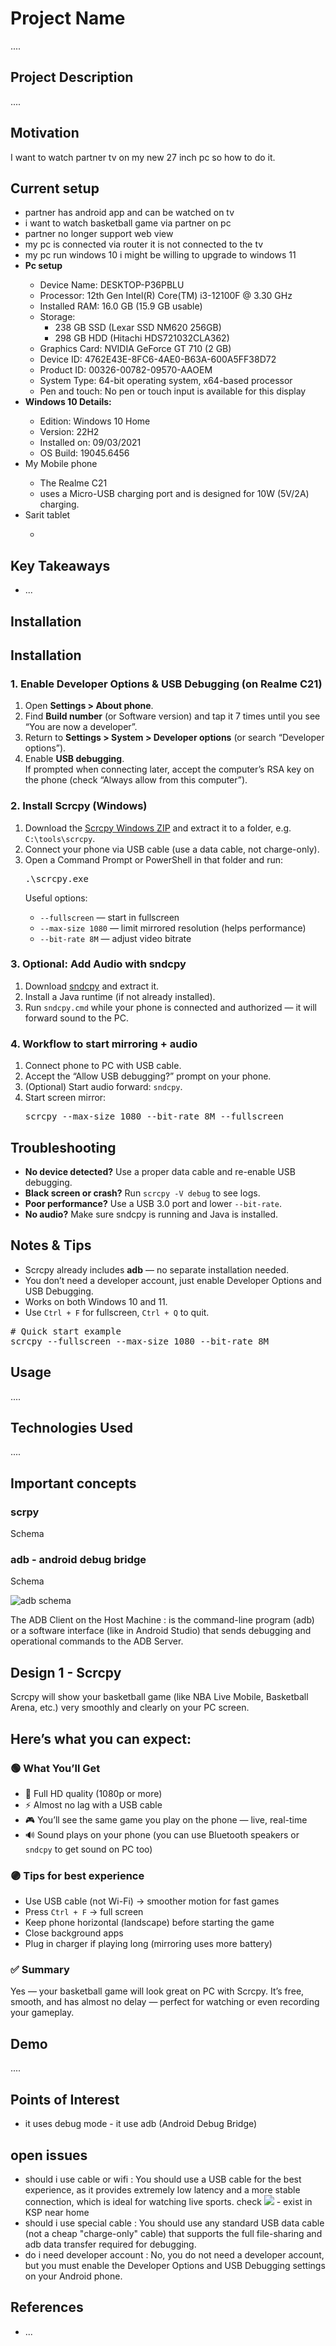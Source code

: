 <h1>Project Name</h1>
....

<h2>Project Description</h2>
....

<h2>Motivation</h2>
I want to watch partner tv on my new 27 inch pc so how to do it.

<h2>Current setup</h2>
<ul>
<li>partner has android app and can be watched on tv</li>
<li>i want to watch basketball game via partner on pc</li>
<li>partner no longer support web view</li>
<li>my pc is connected via router it is not connected to the tv</li>
<li>my pc run windows 10 i might be willing to upgrade to windows 11</li>
<li><strong>Pc setup</strong></li>
    <ul>
        <li>Device Name: DESKTOP-P36PBLU</li>
        <li>Processor: 12th Gen Intel(R) Core(TM) i3-12100F @ 3.30 GHz</li>
        <li>Installed RAM: 16.0 GB (15.9 GB usable)</li>
        <li>Storage: <ul>
            <li>238 GB SSD (Lexar SSD NM620 256GB)</li>
            <li>298 GB HDD (Hitachi HDS721032CLA362)</li>
        </ul></li>
        <li>Graphics Card: NVIDIA GeForce GT 710 (2 GB)</li>
        <li>Device ID: 4762E43E-8FC6-4AE0-B63A-600A5FF38D72</li>
        <li>Product ID: 00326-00782-09570-AAOEM</li>
        <li>System Type: 64-bit operating system, x64-based processor</li>
        <li>Pen and touch: No pen or touch input is available for this display</li>
    </ul>
<li><strong>Windows 10 Details:</strong></li>
<ul>
    <li>Edition: Windows 10 Home</li>
    <li>Version: 22H2</li>
    <li>Installed on: 09/03/2021</li>
    <li>OS Build: 19045.6456</li>
</ul>
<li>My Mobile phone</li>
<ul>
<li>The Realme C21</li>
<li>uses a Micro-USB charging port and is designed for 10W (5V/2A) charging.</li>
</ul>
<li>Sarit tablet</li>
<ul>
<li></li>
</ul>
</ul>

<h2>Key Takeaways</h2>
<ul>
    <li>...</li>
   
</ul>

<h2>Installation</h2>


<h2>Installation</h2>

<h3>1. Enable Developer Options & USB Debugging (on Realme C21)</h3>
<ol>
  <li>Open <strong>Settings &gt; About phone</strong>.</li>
  <li>Find <strong>Build number</strong> (or Software version) and tap it 7 times until you see “You are now a developer”.</li>
  <li>Return to <strong>Settings &gt; System &gt; Developer options</strong> (or search “Developer options”).</li>
  <li>Enable <strong>USB debugging</strong>.
    <div class="note">If prompted when connecting later, accept the computer’s RSA key on the phone (check “Always allow from this computer”).</div>
  </li>
</ol>

<h3>2. Install Scrcpy (Windows)</h3>
<ol>
  <li>Download the <a href="https://github.com/Genymobile/scrcpy/releases" target="_blank">Scrcpy Windows ZIP</a> and extract it to a folder, e.g. <code>C:\tools\scrcpy</code>.</li>
  <li>Connect your phone via USB cable (use a data cable, not charge-only).</li>
  <li>Open a Command Prompt or PowerShell in that folder and run:
    <pre>.\scrcpy.exe</pre>
    <div class="tip">Useful options:
      <ul>
        <li><code>--fullscreen</code> — start in fullscreen</li>
        <li><code>--max-size 1080</code> — limit mirrored resolution (helps performance)</li>
        <li><code>--bit-rate 8M</code> — adjust video bitrate</li>
      </ul>
    </div>
  </li>
</ol>

<h3>3. Optional: Add Audio with sndcpy</h3>
<ol>
  <li>Download <a href="https://github.com/rom1v/sndcpy" target="_blank">sndcpy</a> and extract it.</li>
  <li>Install a Java runtime (if not already installed).</li>
  <li>Run <code>sndcpy.cmd</code> while your phone is connected and authorized — it will forward sound to the PC.</li>
</ol>

<h3>4. Workflow to start mirroring + audio</h3>
<ol>
  <li>Connect phone to PC with USB cable.</li>
  <li>Accept the “Allow USB debugging?” prompt on your phone.</li>
  <li>(Optional) Start audio forward: <code>sndcpy</code>.</li>
  <li>Start screen mirror:
    <pre>scrcpy --max-size 1080 --bit-rate 8M --fullscreen</pre>
  </li>
</ol>

<h2>Troubleshooting</h2>
<ul>
  <li><strong>No device detected?</strong> Use a proper data cable and re-enable USB debugging.</li>
  <li><strong>Black screen or crash?</strong> Run <code>scrcpy -V debug</code> to see logs.</li>
  <li><strong>Poor performance?</strong> Use a USB 3.0 port and lower <code>--bit-rate</code>.</li>
  <li><strong>No audio?</strong> Make sure sndcpy is running and Java is installed.</li>
</ul>

<h2>Notes & Tips</h2>
<ul>
  <li>Scrcpy already includes <strong>adb</strong> — no separate installation needed.</li>
  <li>You don’t need a developer account, just enable Developer Options and USB Debugging.</li>
  <li>Works on both Windows 10 and 11.</li>
  <li>Use <code>Ctrl + F</code> for fullscreen, <code>Ctrl + Q</code> to quit.</li>
</ul>

<pre>
# Quick start example
scrcpy --fullscreen --max-size 1080 --bit-rate 8M
</pre>



<h2>Usage</h2>
....

<h2>Technologies Used</h2>
....

<h2>Important concepts</h2>

<h3>scrpy</h3>

Schema

<h3>adb - android debug bridge</h3>

Schema

<img src='./figs/adb-schema.png' alt='adb schema'>

The ADB Client on the Host Machine : is the command-line program (adb) or a software interface (like in Android Studio) that sends debugging and operational commands to the ADB Server.

<h2>Design 1 - Scrcpy</h2>

<p>Scrcpy will show your basketball game (like NBA Live Mobile, Basketball Arena, etc.) very smoothly and clearly on your PC screen.</p>

<h2>Here’s what you can expect:</h2>

<section>
    <h3>🟢 What You’ll Get</h3>
    <ul>
    <li>🎥 Full HD quality (1080p or more)</li>
    <li>⚡ Almost no lag with a USB cable</li>
    <li>🎮 You’ll see the same game you play on the phone — live, real-time</li>
    <li>🔊 Sound plays on your phone (you can use Bluetooth speakers or <code>sndcpy</code> to get sound on PC too)</li>
    </ul>
</section>

<section>
    <h3>🟣 Tips for best experience</h3>
    <ul>
    <li>Use USB cable (not Wi-Fi) → smoother motion for fast games</li>
    <li>Press <code>Ctrl + F</code> → full screen</li>
    <li>Keep phone horizontal (landscape) before starting the game</li>
    <li>Close background apps</li>
    <li>Plug in charger if playing long (mirroring uses more battery)</li>
    </ul>
</section>

<section>
    <h3>✅ Summary</h3>
    <p>Yes — your basketball game will look great on PC with Scrcpy. It’s free, smooth, and has almost no delay — perfect for watching or even recording your gameplay.</p>
</section>

<h2>Demo</h2>
....

<h2>Points of Interest</h2>
<ul>
    <li>it uses debug mode - it use adb (Android Debug Bridge)</li>
   
</ul>

<h2>open issues</h2>
<ul>
    <li>should i use cable or wifi : You should use a USB cable for the best experience, as it provides extremely low latency and a more stable connection, which is ideal for watching live sports. check <img src='./figs/cable.png'/> - exist in KSP near home</li>
    <li>should i use special cable : You should use any standard USB data cable (not a cheap "charge-only" cable) that supports the full file-sharing and adb data transfer required for debugging.</li>
   <li>do i need developer account : No, you do not need a developer account, but you must enable the Developer Options and USB Debugging settings on your Android phone.</li>
</ul>

<h2>References</h2>
<ul>
    <li>...</li>
   
</ul>
